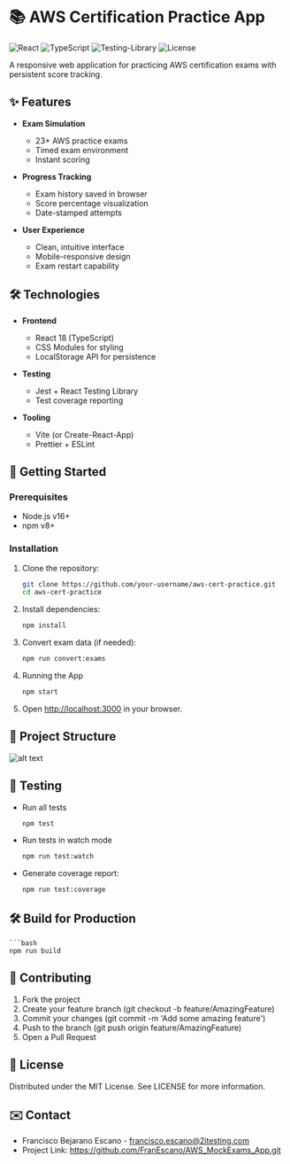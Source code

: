 # 📚 AWS Certification Practice App

![React](https://img.shields.io/badge/React-18.2.0-blue)
![TypeScript](https://img.shields.io/badge/TypeScript-5.0.0-blue)
![Testing-Library](https://img.shields.io/badge/Testing_Library-13.4.0-red)
![License](https://img.shields.io/badge/License-MIT-green)

A responsive web application for practicing AWS certification exams with persistent score tracking.

## ✨ Features

- **Exam Simulation**
  - 23+ AWS practice exams
  - Timed exam environment
  - Instant scoring

- **Progress Tracking**
  - Exam history saved in browser
  - Score percentage visualization
  - Date-stamped attempts

- **User Experience**
  - Clean, intuitive interface
  - Mobile-responsive design
  - Exam restart capability

## 🛠️ Technologies

- **Frontend**
  - React 18 (TypeScript)
  - CSS Modules for styling
  - LocalStorage API for persistence

- **Testing**
  - Jest + React Testing Library
  - Test coverage reporting

- **Tooling**
  - Vite (or Create-React-App)
  - Prettier + ESLint

## 🚀 Getting Started

### Prerequisites

- Node.js v16+
- npm v8+

### Installation

1. Clone the repository:

   ```bash
   git clone https://github.com/your-username/aws-cert-practice.git
   cd aws-cert-practice

2. Install dependencies:

    ```bash
    npm install

3. Convert exam data (if needed):

    ```bash
    npm run convert:exams

4. Running the App

    ```bash
    npm start

5. Open <http://localhost:3000> in your browser.

## 📂 Project Structure

![alt text](image.png)

## 🧪 Testing

- Run all tests

    ```bash
    npm test

- Run tests in watch mode

    ```bash
    npm run test:watch

- Generate coverage report:

    ```bash
    npm run test:coverage

## 🛠️ Build for Production

    ```bash
    npm run build

## 🤝 Contributing

1. Fork the project
2. Create your feature branch (git checkout -b feature/AmazingFeature)
3. Commit your changes (git commit -m 'Add some amazing feature')
4. Push to the branch (git push origin feature/AmazingFeature)
5. Open a Pull Request

## 📜 License

Distributed under the MIT License. See LICENSE for more information.

## ✉️ Contact

- Francisco Bejarano Escano - <francisco.escano@2itesting.com>
- Project Link: <https://github.com/FranEscano/AWS_MockExams_App.git>
